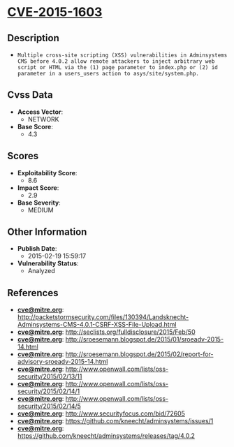 
# [CVE-2015-1603](https://cve.mitre.org/cgi-bin/cvename.cgi?name=CVE-2015-1603)

## Description

- `Multiple cross-site scripting (XSS) vulnerabilities in Adminsystems CMS before 4.0.2 allow remote attackers to inject arbitrary web script or HTML via the (1) page parameter to index.php or (2) id parameter in a users_users action to asys/site/system.php.`

## Cvss Data

- **Access Vector**:
  - NETWORK
- **Base Score**:
  - 4.3

## Scores

- **Exploitability Score**:
  - 8.6
- **Impact Score**:
  - 2.9
- **Base Severity**:
  - MEDIUM

## Other Information

- **Publish Date**:
  - 2015-02-19 15:59:17
- **Vulnerability Status**:
  - Analyzed

## References

- **cve@mitre.org**: http://packetstormsecurity.com/files/130394/Landsknecht-Adminsystems-CMS-4.0.1-CSRF-XSS-File-Upload.html
- **cve@mitre.org**: http://seclists.org/fulldisclosure/2015/Feb/50
- **cve@mitre.org**: http://sroesemann.blogspot.de/2015/01/sroeadv-2015-14.html
- **cve@mitre.org**: http://sroesemann.blogspot.de/2015/02/report-for-advisory-sroeadv-2015-14.html
- **cve@mitre.org**: http://www.openwall.com/lists/oss-security/2015/02/13/11
- **cve@mitre.org**: http://www.openwall.com/lists/oss-security/2015/02/14/1
- **cve@mitre.org**: http://www.openwall.com/lists/oss-security/2015/02/14/5
- **cve@mitre.org**: http://www.securityfocus.com/bid/72605
- **cve@mitre.org**: https://github.com/kneecht/adminsystems/issues/1
- **cve@mitre.org**: https://github.com/kneecht/adminsystems/releases/tag/4.0.2
